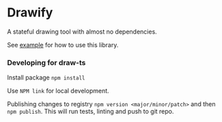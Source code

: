 # Drawify

A stateful drawing tool with almost no dependencies.

See [example](https://github.com/holwech/draw-frontend) for how to use this library.

### Developing for draw-ts
Install package `npm install`

Use `NPM link` for local development.

Publishing changes to registry `npm version <major/minor/patch>` and then `npm publish`. This will run tests, linting and push to git repo.
